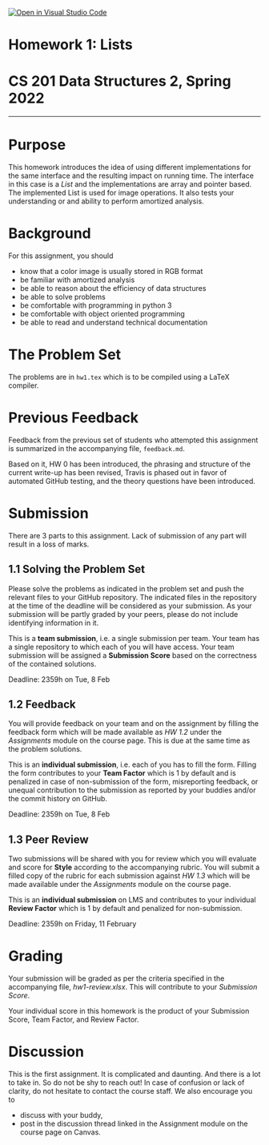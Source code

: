 [![Open in Visual Studio Code](https://classroom.github.com/assets/open-in-vscode-f059dc9a6f8d3a56e377f745f24479a46679e63a5d9fe6f495e02850cd0d8118.svg)](https://classroom.github.com/online_ide?assignment_repo_id=6794927&assignment_repo_type=AssignmentRepo)
# Homework 1: Lists
# CS 201 Data Structures 2, Spring 2022

-----

# Purpose

This homework introduces the idea of using different implementations for the same interface and the resulting impact on running time. The interface in this case is a _List_ and the implementations are array and pointer based. The implemented List is used for image operations. It also tests your understanding or and ability to perform amortized analysis.

# Background

For this assignment, you should

- know that a color image is usually stored in RGB format
- be familiar with amortized analysis
- be able to reason about the efficiency of data structures
- be able to solve problems
- be comfortable with programming in python 3
- be comfortable with object oriented programming
- be able to read and understand technical documentation

# The Problem Set

The problems are in `hw1.tex` which is to be compiled using a LaTeX compiler.

# Previous Feedback

Feedback from the previous set of students who attempted this assignment is summarized in the accompanying file, `feedback.md`. 

Based on it, HW 0 has been introduced, the phrasing and structure of the current write-up has been revised, Travis is phased out in favor of automated GitHub testing,  and the theory questions have been introduced. 

# Submission

There are 3 parts to this assignment. Lack of submission of any part will result in a loss of marks.

## 1.1 Solving the Problem Set

Please solve the problems as indicated in the problem set and push the relevant files to your GitHub repository. The indicated files in the repository at the time of the deadline will be considered as your submission. As your submission will be partly graded by your peers, please do not include identifying information in it.

This is a __team submission__, i.e. a single submission per team. Your team has a single repository to which each of you will have access. Your team submission will be assigned a __Submission Score__ based on the correctness of the contained solutions.

Deadline: 2359h on Tue, 8 Feb

## 1.2 Feedback

You will provide feedback on your team and on the assignment by filling the feedback form which will be made available as _HW 1.2_ under the _Assignments_ module on the course page. This is due at the same time as the problem solutions.


This is an __individual submission__, i.e. each of you has to fill the form. Filling the form contributes to your __Team Factor__ which is 1 by default and is penalized in case of non-submission of the form,  misreporting feedback, or unequal contribution to the submission as reported by your buddies and/or the commit history on GitHub.

Deadline: 2359h on Tue, 8 Feb

## 1.3 Peer Review

Two submissions will be shared with you for review which you will evaluate and score for __Style__ according to the accompanying rubric. You will submit a filled copy of the rubric for each submission against _HW 1.3_ which will be made available under the _Assignments_ module on the course page.

This is an __individual submission__ on LMS and contributes to your individual __Review Factor__ which is 1 by default and penalized for non-submission.

Deadline: 2359h on Friday, 11 February

# Grading

Your submission will be graded as per the criteria specified in the accompanying file, _hw1-review.xlsx_. This will contribute to your _Submission Score_.

Your individual score in this homework is the product of your Submission Score, Team Factor, and Review Factor.

# Discussion

This is the first assignment. It is complicated and daunting. And there is a lot to take in. So do not be shy to reach out! In case of confusion or lack of clarity, do not hesitate to contact the course staff. We also encourage you to

- discuss with your buddy,
- post in the discussion thread linked in the Assignment module on the course page on Canvas.

